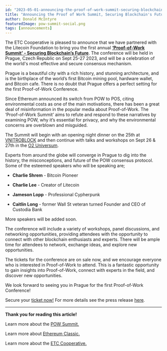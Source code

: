 ```yaml
---
id: "2023-05-01-announcing-the-proof-of-work-summit-securing-blockchains-future-en"
title: "Announcing the Proof of Work Summit, Securing Blockchain's Future"
author: Donald McIntyre
featuredImage: pow-summit-social.png
tags: [announcements]
---
```


The ETC Cooperative is pleased to announce that we have partnered with the Litecoin Foundation to bring you the first annual [**‘Proof-of-Work Summit’ - Securing Blockchain’s Future**](https://powsummit.com/).  The conference will be held in Prague, Czech Republic on Sept 25-27 2023, and will be a celebration of the world's most effective and secure consensus mechanism. 

Prague is a beautiful city with a rich history, and stunning architecture, and is the birthplace of the world’s first Bitcoin mining pool, hardware wallet, and Bitcoin cafe. There is no doubt that Prague offers a perfect setting for the first Proof-of-Work Conference.

Since Ethereum announced its switch from POW to POS, citing environmental costs as one of the main motivations, there has been a great deal of misinformation in the popular media about Proof-of-Work. The ‘Proof-of-Work Summit’ aims to refute and respond to these narratives by examining POW, why it’s essential for privacy, and why the environmental concerns are overblown and misguided.

The Summit will begin with an opening night dinner on the 25th at [VNITROBLOCK](https://vnitroblock.cz/) and then continue with talks and workshops on Sept 26 & 27th in the [O2 Universum](https://www.o2universum.cz/en). 

Experts from around the globe will converge in Prague to dig into the history, the misconceptions, and future of the POW consensus protocol. Some of the esteemed speakers who will be speaking are;

- **Charlie Shrem** - Bitcoin Pioneer

- **Charlie Lee** -  Creator of Litecoin

- **Jameson Lopp** - Professional Cypherpunk

- **Caitlin Long** - former Wall St veteran turned Founder and CEO of Custodia Bank 

More speakers will be added soon.  

The conference will include a variety of workshops, panel discussions, and networking opportunities, providing attendees with the opportunity to connect with other blockchain enthusiasts and experts. There will be ample time for attendees to network, exchange ideas, and explore new opportunities.

The tickets for the conference are on sale now, and we encourage everyone who is interested in Proof-of-Work to attend. This is a fantastic opportunity to gain insights into Proof-of-Work, connect with experts in the field, and discover new opportunities.

We look forward to seeing you in Prague for the first Proof-of-Work Conference!

Secure your [ticket now!](https://www.eventbrite.ca/e/pow-summit-2023-tickets-551536098317) For more details see the press release [here](https://powsummit.com/PRESS_RELEASE_01.05.23_POW_Summit_2023.pdf).

--- 

**Thank you for reading this article!**

Learn more about the [POW Summit.](https://powsummit.com/)

Learn more about [Ethereum Classic.](https://ethereumclassic.org)

Learn more about the [ETC Cooperative.](https://etccooperative.org)
